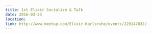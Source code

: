 ```yaml
---
title: 1st Elixir Socialize & Talk
date: 2016-03-23
location: 
link: http://www.meetup.com/Elixir-Karlsruhe/events/229147832/
---
```

